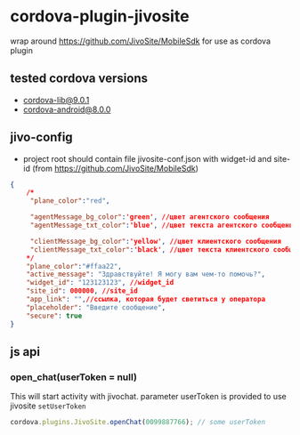 # cordova-plugin-jivosite

wrap around https://github.com/JivoSite/MobileSdk for use as cordova plugin

## tested cordova versions
- cordova-lib@9.0.1
- cordova-android@8.0.0


## jivo-config
- project root should contain file jivosite-conf.json with widget-id and site-id (from https://github.com/JivoSite/MobileSdk)
```json
{
	/*
	 "plane_color":"red",

	 "agentMessage_bg_color":'green', //цвет агентского сообщения
	 "agentMessage_txt_color":'blue', //цвет текста агентского сообщения

	 "clientMessage_bg_color":'yellow', //цвет клиентского сообщения
	 "clientMessage_txt_color":'black', //цвет текста клиентского сообщения
	*/
	"plane_color":"#ffaa22",
	"active_message": "Здравствуйте! Я могу вам чем-то помочь?",
	"widget_id": "123123123", //widget_id
	"site_id": 000000, //site_id
	"app_link": "",//ссылка, которая будет светиться у оператора
	"placeholder": "Введите сообщение",
	"secure": true
}

```


## js api

### open_chat(userToken = null)
This will start activity with jivochat. parameter userToken is provided to use jivosite `setUserToken`

```js
cordova.plugins.JivoSite.openChat(0099887766); // some userToken
```


